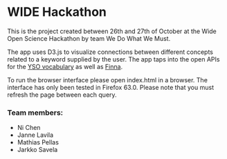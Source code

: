# WIDE Hackathon

This is the project created between 26th and 27th of October at the Wide Open Science Hackathon by team We Do What We Must.

The app uses D3.js to visualize connections between different concepts related to a keyword supplied by the user. The app taps into the open APIs for the [YSO vocabulary](https://api.finto.fi/) as well as [Finna](https://www.kiwi.fi/display/Finna/Finnan+avoin+rajapinta).

To run the browser interface please open index.html in a browser. The interface has only been tested in Firefox 63.0. Please note that you must refresh the page between each query.

### Team members:
* Ni Chen
* Janne Lavila
* Mathias Pellas
* Jarkko Savela
